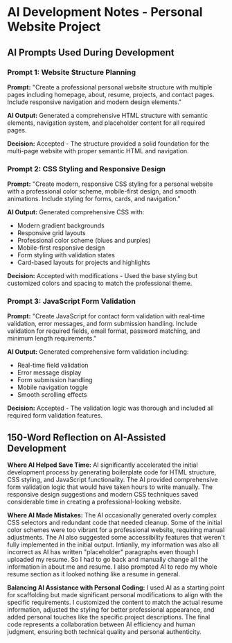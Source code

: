 # AI Development Notes - Personal Website Project

## AI Prompts Used During Development

### Prompt 1: Website Structure Planning
**Prompt:** "Create a professional personal website structure with multiple pages including homepage, about, resume, projects, and contact pages. Include responsive navigation and modern design elements."

**AI Output:** Generated a comprehensive HTML structure with semantic elements, navigation system, and placeholder content for all required pages.

**Decision:** Accepted - The structure provided a solid foundation for the multi-page website with proper semantic HTML and navigation.

### Prompt 2: CSS Styling and Responsive Design
**Prompt:** "Create modern, responsive CSS styling for a personal website with a professional color scheme, mobile-first design, and smooth animations. Include styling for forms, cards, and navigation."

**AI Output:** Generated comprehensive CSS with:
- Modern gradient backgrounds
- Responsive grid layouts
- Professional color scheme (blues and purples)
- Mobile-first responsive design
- Form styling with validation states
- Card-based layouts for projects and highlights

**Decision:** Accepted with modifications - Used the base styling but customized colors and spacing to match the professional theme.

### Prompt 3: JavaScript Form Validation
**Prompt:** "Create JavaScript for contact form validation with real-time validation, error messages, and form submission handling. Include validation for required fields, email format, password matching, and minimum length requirements."

**AI Output:** Generated comprehensive form validation including:
- Real-time field validation
- Error message display
- Form submission handling
- Mobile navigation toggle
- Smooth scrolling effects

**Decision:** Accepted - The validation logic was thorough and included all required form validation features.

## 150-Word Reflection on AI-Assisted Development

**Where AI Helped Save Time:**
AI significantly accelerated the initial development process by generating boilerplate code for HTML structure, CSS styling, and JavaScript functionality. The AI provided comprehensive form validation logic that would have taken hours to write manually. The responsive design suggestions and modern CSS techniques saved considerable time in creating a professional-looking website.

**Where AI Made Mistakes:**
The AI occasionally generated overly complex CSS selectors and redundant code that needed cleanup. Some of the initial color schemes were too vibrant for a professional website, requiring manual adjustments. The AI also suggested some accessibility features that weren't fully implemented in the initial output. Intianlly, my information was also all incorrect as AI has written "placeholder" paragraphs even though I uploaded my resume. So I had to go back and manually change all the information in about me and resume. I also prompted AI to redo my whole resume section as it looked nothing like a resume in general. 

**Balancing AI Assistance with Personal Coding:**
I used AI as a starting point for scaffolding but made significant personal modifications to align with the specific requirements. I customized the content to match the actual resume information, adjusted the styling for better professional appearance, and added personal touches like the specific project descriptions. The final code represents a collaboration between AI efficiency and human judgment, ensuring both technical quality and personal authenticity.




